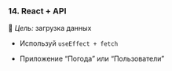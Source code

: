 
### **14. React + API**

🎯 _Цель:_ загрузка данных

- Используй `useEffect + fetch`
    
- Приложение “Погода” или “Пользователи”